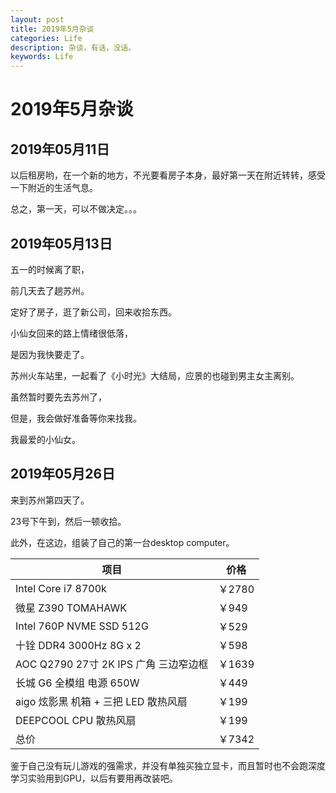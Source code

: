 ```yaml
---
layout: post
title: 2019年5月杂谈
categories: Life
description: 杂谈，有话，没话。
keywords: Life
---
```


# 2019年5月杂谈

## 2019年05月11日

以后租房哟，在一个新的地方，不光要看房子本身，最好第一天在附近转转，感受一下附近的生活气息。



总之，第一天，可以不做决定。。。



## 2019年05月13日

五一的时候离了职，

前几天去了趟苏州。

定好了房子，逛了新公司，回来收拾东西。



小仙女回来的路上情绪很低落，

是因为我快要走了。

苏州火车站里，一起看了《小时光》大结局，应景的也碰到男主女主离别。

虽然暂时要先去苏州了，

但是，我会做好准备等你来找我。

我最爱的小仙女。


## 2019年05月26日

来到苏州第四天了。

23号下午到，然后一顿收拾。

此外，在这边，组装了自己的第一台desktop computer。

| 项目                                  | 价格   |
| ------------------------------------- | ------ |
| Intel Core i7 8700k                   | ￥2780 |
| 微星 Z390 TOMAHAWK                    | ￥949  |
| Intel 760P NVME SSD 512G              | ￥529  |
| 十铨 DDR4 3000Hz 8G x 2               | ￥598  |
| AOC Q2790 27寸 2K IPS 广角 三边窄边框 | ￥1639 |
| 长城 G6 全模组 电源 650W              | ￥449  |
| aigo 炫影黑 机箱 + 三把 LED 散热风扇  | ￥199  |
| DEEPCOOL CPU 散热风扇                 | ￥199  |
| 总价                                  | ￥7342 |

鉴于自己没有玩儿游戏的强需求，并没有单独买独立显卡，而且暂时也不会跑深度学习实验用到GPU，以后有要用再改装吧。